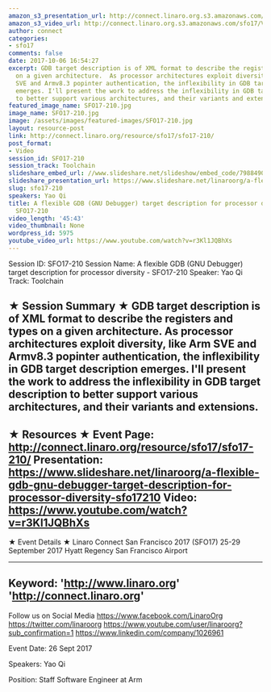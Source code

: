 ```yaml
---
amazon_s3_presentation_url: http://connect.linaro.org.s3.amazonaws.com/sfo17/Presentations/SFO17-210-%20A%20flexible%20GDB%20target%20description%20for%20processor%20diversity.pdf
amazon_s3_video_url: http://connect.linaro.org.s3.amazonaws.com/sfo17/Videos/SFO17-210%20A%20flexible%20GDB%20%28GNU%20Debugger%29%20target%20description%20for%20processor%20diversity.mp4
author: connect
categories:
- sfo17
comments: false
date: 2017-10-06 16:54:27
excerpt: GDB target description is of XML format to describe the registers and types
  on a given architecture.  As processor architectures exploit diversity, like Arm
  SVE and Armv8.3 popinter authentication, the inflexibility in GDB target description
  emerges. I'll present the work to address the inflexibility in GDB target  description
  to better support various architectures, and their variants and extensions.
featured_image_name: SFO17-210.jpg
image_name: SFO17-210.jpg
image: /assets/images/featured-images/SFO17-210.jpg
layout: resource-post
link: http://connect.linaro.org/resource/sfo17/sfo17-210/
post_format:
- Video
session_id: SFO17-210
session_track: Toolchain
slideshare_embed_url: //www.slideshare.net/slideshow/embed_code/79884904
slideshare_presentation_url: https://www.slideshare.net/linaroorg/a-flexible-gdb-gnu-debugger-target-description-for-processor-diversity-sfo17210
slug: sfo17-210
speakers: Yao Qi
title: A flexible GDB (GNU Debugger) target description for processor diversity -
  SFO17-210
video_length: '45:43'
video_thumbnail: None
wordpress_id: 5975
youtube_video_url: https://www.youtube.com/watch?v=r3Kl1JQBhXs
---
```


Session ID: SFO17-210
Session Name: A flexible GDB (GNU Debugger) target description for processor diversity - SFO17-210
Speaker: Yao Qi
Track: Toolchain


★ Session Summary ★
GDB target description is of XML format to describe the registers and types on a given architecture.  As processor architectures exploit diversity, like Arm SVE and Armv8.3 popinter authentication, the inflexibility in GDB target description emerges. I'll present the work to address the inflexibility in GDB target  description to better support various architectures, and their variants and extensions.
---------------------------------------------------
★ Resources ★
Event Page: http://connect.linaro.org/resource/sfo17/sfo17-210/
Presentation: https://www.slideshare.net/linaroorg/a-flexible-gdb-gnu-debugger-target-description-for-processor-diversity-sfo17210
Video: https://www.youtube.com/watch?v=r3Kl1JQBhXs
 ---------------------------------------------------

★ Event Details ★
Linaro Connect San Francisco 2017 (SFO17)
25-29 September 2017
Hyatt Regency San Francisco Airport

---------------------------------------------------
Keyword:
'http://www.linaro.org'
'http://connect.linaro.org'
---------------------------------------------------
Follow us on Social Media
https://www.facebook.com/LinaroOrg
https://twitter.com/linaroorg
https://www.youtube.com/user/linaroorg?sub_confirmation=1
https://www.linkedin.com/company/1026961

Event Date: 26 Sept 2017

Speakers: Yao Qi

Position: Staff Software Engineer at Arm
